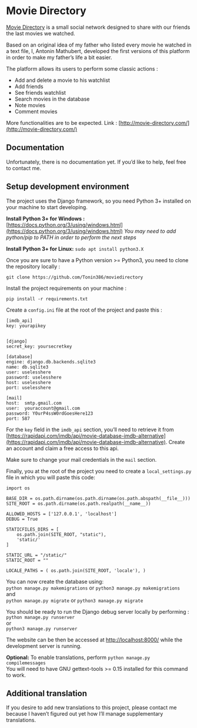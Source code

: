 
# Movie Directory

[Movie Directory](http://movie-directory.com) is a small social network designed to share with our friends the last movies we watched.

Based on an original idea of my father who listed every movie he watched in a text file, I, Antonin Mathubert, developed the first versions of this platform in order to make my father’s life a bit easier.

The platform allows its users to perform some classic actions :

-   Add and delete a movie to his watchlist
-   Add friends
-   See friends watchlist
-   Search movies in the database
-   Note movies
-   Comment movies

More functionalities are to be expected.
Link : [http://movie-directory.com/](http://movie-directory.com/)

## Documentation

Unfortunately, there is no documentation yet. If you’d like to help, feel free to contact me.

## Setup development environment

The project uses the Django framework, so you need Python 3+ installed on your machine to start developing.

**Install Python 3+ for Windows :**  [https://docs.python.org/3/using/windows.html](https://docs.python.org/3/using/windows.html)  _You may need to add python/pip to PATH in order to perform the next steps_

**Install Python 3+ for Linux:**  `sudo apt install python3.X`

Once you are sure to have a Python version >= Python3, you need to clone the repository locally :

`git clone https://github.com/Tonin386/moviedirectory`

Install the project requirements on your machine :

`pip install -r requirements.txt`

Create a  `config.ini`  file at the root of the project and paste this :

```
[imdb_api]
key: yourapikey


[django]  
secret_key: yoursecretkey

[database]  
engine: django.db.backends.sqlite3  
name: db.sqlite3  
user: uselesshere  
password: uselesshere  
host: uselesshere  
port: uselesshere

[mail]  
host:  smtp.gmail.com
user:  youraccount@gmail.com  
password: Y0urP4ssW0rdGoesHere123  
port: 587  
```

For the  `key`  field in the  `imdb_api`  section, you’ll need to retrieve it from  [https://rapidapi.com/imdb/api/movie-database-imdb-alternative](https://rapidapi.com/imdb/api/movie-database-imdb-alternative). Create an account and claim a free access to this api.

Make sure to change your mail credentials in the  `mail`  section.

Finally, you at the root of the project you need to create a  `local_settings.py`  file in which you will paste this code:

```
import os

BASE_DIR = os.path.dirname(os.path.dirname(os.path.abspath(__file__)))
SITE_ROOT = os.path.dirname(os.path.realpath(__name__))

ALLOWED_HOSTS = ['127.0.0.1', 'localhost']
DEBUG = True

STATICFILES_DIRS = [
    os.path.join(SITE_ROOT, "static"),
    'static/'
]

STATIC_URL = "/static/"
STATIC_ROOT = ""

LOCALE_PATHS = ( os.path.join(SITE_ROOT, 'locale'), )
```

You can now create the database using:  
`python manage.py makemigrations`  or  `python3 manage.py makemigrations`  
and  
`python manage.py migrate`  or  `python3 manage.py migrate`

You should be ready to run the Django debug server locally by performing :  
`python manage.py runserver`  
or  
`python3 manage.py runserver`

The website can be then be accessed at  [http://localhost:8000/](http://localhost:8000/) while the development server is running.

**Optional:**  To enable translations, perform  `python manage.py compilemessages`  
You will need to have GNU gettext-tools >= 0.15 installed for this command to work.

## Additional translation

If you desire to add new translations to this project, please contact me because I haven’t figured out yet how I’ll manage supplementary translations.
<!--stackedit_data:
eyJoaXN0b3J5IjpbMjAwMjQ4OTM2OCwtMTgyNTkyNTU1NiwtNz
UyNTkzODgwLDg3MDQ4OTExXX0=
-->